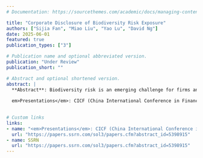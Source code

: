 ```yaml
---
# Documentation: https://sourcethemes.com/academic/docs/managing-content/

title: "Corporate Disclosure of Biodiversity Risk Exposure"
authors: ["Sijia Fan", "Miao Liu", "Yao Lu", "David Ng"]
date: 2025-06-01
featured: true
publication_types: ["3"]

# Publication name and optional abbreviated version.
publication: "Under Review"
publication_short: ""

# Abstract and optional shortened version.
abstract: |
  **Abstract**: Biodiversity risk is an emerging challenge for firms and a growing concern for investors. We evaluate how companies disclose biodiversity risk exposure in their 10-K filings and how these disclosures shape investor perceptions. Using a two-step approach that combines natural language processing and large language models, we identify and classify voluntary disclosure of exposure to biodiversity risk as either direct (explicit acknowledgments of exposure) or indirect (implied exposure embedded in business discussions). We find that firms are more likely to disclose biodiversity risk exposure, particularly through direct disclosure, when institutional ownership is higher and when local stakeholder pressure intensifies. While managers tend to issue direct disclosures in response to information demand, investors react more strongly to indirect disclosures, especially when these disclosures appear for the first time. This divergence underscores a tension in disclosure preferences for exposure to emerging and rapidly evolving risks such as biodiversity: managers prioritize "reliability" and disclose only when confident, whereas investors value "relevance" and respond more strongly to timely, even if less definitive, signals.
  
  em>Presentations</em>: CICF (China International Conference in Finance) 2025; SMU SOAR Accounting Symposium 2024*; 2024 HKUST Conference Accounting Research Symposium*; Cornell Accounting Brown Bag*
  

# Custom links
links:
- name: "<em>Presentations</em>: CICF (China International Conference in Finance) 2025; SMU SOAR Accounting Symposium 2024*; 2024 HKUST Conference Accounting Research Symposium*; Cornell Accounting Brown Bag*"
  url: "https://papers.ssrn.com/sol3/papers.cfm?abstract_id=5398915"
- name: SSRN
  url: "https://papers.ssrn.com/sol3/papers.cfm?abstract_id=5398915"
---
```

